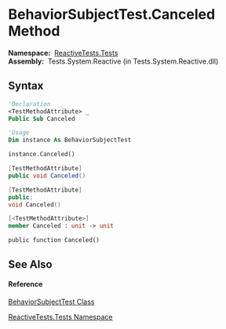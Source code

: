 # BehaviorSubjectTest.Canceled Method

**Namespace:**  [ReactiveTests.Tests](ReactiveTests.Tests\ReactiveTests.Tests.md)  
**Assembly:**  Tests.System.Reactive (in Tests.System.Reactive.dll)

## Syntax

```vb
'Declaration
<TestMethodAttribute> _
Public Sub Canceled
```

```vb
'Usage
Dim instance As BehaviorSubjectTest

instance.Canceled()
```

```csharp
[TestMethodAttribute]
public void Canceled()
```

```c++
[TestMethodAttribute]
public:
void Canceled()
```

```fsharp
[<TestMethodAttribute>]
member Canceled : unit -> unit 
```

```jscript
public function Canceled()
```

## See Also

#### Reference

[BehaviorSubjectTest Class](BehaviorSubjectTest\BehaviorSubjectTest.md)

[ReactiveTests.Tests Namespace](ReactiveTests.Tests\ReactiveTests.Tests.md)





